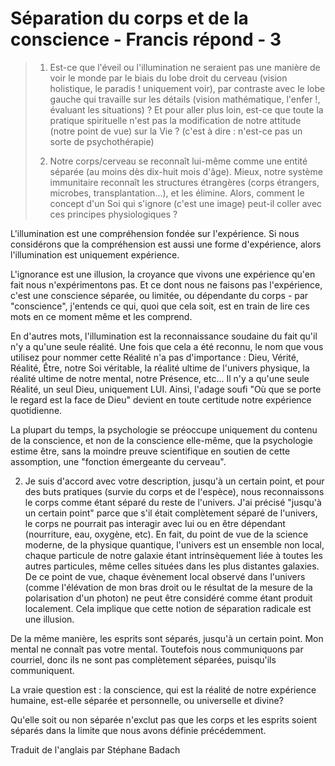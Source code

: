 # Séparation du corps et de la conscience - Francis répond - 3

>1. Est-ce que l'éveil ou l'illumination ne seraient pas une manière de voir le monde par le biais du lobe droit du cerveau (vision holistique, le paradis ! uniquement voir), par contraste avec le lobe gauche qui travaille sur les détails (vision mathématique, l'enfer !, évaluant les situations) ? Et pour aller plus loin, est-ce que toute la pratique spirituelle n'est pas la modification de notre attitude (notre point de vue) sur la Vie ? (c'est à dire : n'est-ce pas un sorte de psychothérapie)
>
>2. Notre corps/cerveau se reconnaît lui-même comme une entité séparée (au moins dès dix-huit mois d'âge). Mieux, notre système immunitaire reconnaît les structures étrangères (corps étrangers, microbes, transplantation...), et les élimine. Alors, comment le concept d'un Soi qui s'ignore (c'est une image) peut-il coller avec ces principes physiologiques ?

L'illumination est une compréhension fondée sur l'expérience. Si nous considérons que la compréhension est aussi une forme d'expérience, alors l'illumination est uniquement expérience.

L'ignorance est une illusion, la croyance que vivons une expérience qu'en fait nous n'expérimentons pas. Et ce dont nous ne faisons pas l'expérience, c'est une conscience séparée, ou limitée, ou dépendante du corps - par "conscience", j'entends ce qui, quoi que cela soit, est en train de lire ces mots en ce moment même et les comprend.

En d'autres mots, l'illumination est la reconnaissance soudaine du fait qu'il n'y a qu'une seule réalité. Une fois que cela a été reconnu, le nom que vous utilisez pour nommer cette Réalité n'a pas d'importance : Dieu, Vérité, Réalité, Être, notre Soi véritable, la réalité ultime de l'univers physique, la réalité ultime de notre mental, notre Présence, etc... Il n'y a qu'une seule Réalité, un seul Dieu, uniquement LUI. Ainsi, l'adage soufi "Où que se porte le regard est la face de Dieu" devient en toute certitude notre expérience quotidienne.

La plupart du temps, la psychologie se préoccupe uniquement du contenu de la conscience, et non de la conscience elle-même, que la psychologie estime être, sans la moindre preuve scientifique en soutien de cette assomption, une "fonction émergeante du cerveau".

2. Je suis d'accord avec votre description, jusqu'à un certain point, et pour des buts pratiques (survie du corps et de l'espèce), nous reconnaissons le corps comme étant séparé du reste de l'univers. J'ai précisé "jusqu'à un certain point" parce que s'il était complètement séparé de l'univers, le corps ne pourrait pas interagir avec lui ou en être dépendant (nourriture, eau, oxygène, etc). En fait, du point de vue de la science moderne, de la physique quantique, l'univers est un ensemble non local, chaque particule de notre galaxie étant intrinsèquement liée à toutes les autres particules, même celles situées dans les plus distantes galaxies. De ce point de vue, chaque évènement local observé dans l'univers (comme l'élévation de mon bras droit ou le résultat de la mesure de la polarisation d'un photon) ne peut être considéré comme étant produit localement. Cela implique que cette notion de séparation radicale est une illusion.

De la même manière, les esprits sont séparés, jusqu'à un certain point. Mon mental ne connaît pas votre mental. Toutefois nous communiquons par courriel, donc ils ne sont pas complètement séparées, puisqu'ils communiquent.

La vraie question est : la conscience, qui est la réalité de notre expérience humaine, est-elle séparée et personnelle, ou universelle et divine?

Qu'elle soit ou non séparée n'exclut pas que les corps et les esprits soient séparés dans la limite que nous avons définie précédemment.

Traduit de l'anglais par Stéphane Badach

